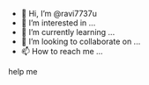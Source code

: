 - 👋 Hi, I’m @ravi7737u
- 👀 I’m interested in ...
- 🌱 I’m currently learning ...
- 💞️ I’m looking to collaborate on ...
- 📫 How to reach me ...

<!---
ravi7737u/ravi7737u is a ✨ special ✨ repository because its `README.md` (this file) appears on your GitHub profile.
You can click the Preview link to take a look at your changes.
--->help me
